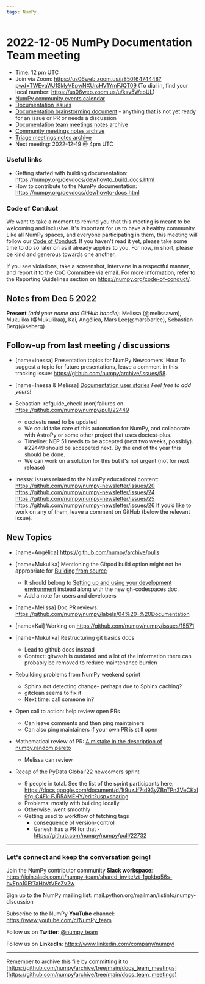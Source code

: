 ```yaml
---
tags: NumPy
---
```


# 2022-12-05 NumPy Documentation Team meeting

- Time: 12 pm UTC
- Join via Zoom: https://us06web.zoom.us/j/85016474448?pwd=TWEvaWJ1SklyVEpwNXUrcHV1YmFJQT09 (To dial in, find your local number: https://us06web.zoom.us/u/ksv5WeoUL)
- [NumPy community events calendar](https://scientific-python.org/calendars/)
- [Documentation issues](https://github.com/numpy/numpy/labels/04%20-%20Documentation)
- [Documentation brainstorming document](https://hackmd.io/RdtnQZpLRZqgNRe4gaJ0SA) - anything that is not yet ready for an issue or PR or needs a discussion
- [Documentation team meetings notes archive](https://github.com/numpy/archive/tree/main/docs_team_meetings)
- [Community meetings notes archive](https://github.com/numpy/archive/tree/main/community_meetings)
- [Triage meetings notes archive](https://github.com/numpy/archive/tree/master/triage_meetings)
- Next meeting: 2022-12-19 @ 4pm UTC

### Useful links

- Getting started with building documentation: https://numpy.org/devdocs/dev/howto_build_docs.html
- How to contribute to the NumPy documentation: https://numpy.org/devdocs/dev/howto-docs.html



### Code of Conduct

We want to take a moment to remind you that this meeting is meant to be welcoming and inclusive. It's important for us to have a healthy community. Like all NumPy spaces, and everyone participating in them, this meeting will follow our [Code of Conduct](https://numpy.org/code-of-conduct/). If you haven't read it yet, please take some time to do so later on as it already applies to you. For now, in short, please be kind and generous towards one another. 

If you see violations, take a screenshot, intervene in a respectful manner, and report it to the CoC Committee via email. For more information, refer to the Reporting Guidelines section on https://numpy.org/code-of-conduct/.

## Notes from Dec 5 2022

**Present** *(add your name and GitHub handle)*: Melissa (@melissawm), Mukulika (@Mukulikaa), Kai, Angélica, Mars Lee(@marsbarlee), Sebastian Berg(@seberg)


## Follow-up from last meeting / discussions

- [name=inessa] Presentation topics for NumPy Newcomers’ Hour 
To suggest a topic for future presentations, leave a comment in this tracking issue: https://github.com/numpy/archive/issues/58.

- [name=Inessa & Melissa] [Documentation user stories](https://github.com/numpy/numpy/issues/22089)
    *Feel free to add yours!*

- Sebastian: refguide_check (non)failures on https://github.com/numpy/numpy/pull/22449
    - doctests need to be updated
    - We could take care of this automation for NumPy, and collaborate with AstroPy or some other project that uses doctest-plus.
    - Timeline: NEP 51 needs to be accepted (next two weeks, possibly). #22449 should be accepeted next. By the end of the year this should be done.
    - We can work on a solution for this but it's not urgent (not for next release)

- Inessa: issues related to the NumPy educational content:
https://github.com/numpy/numpy-newsletter/issues/20
https://github.com/numpy/numpy-newsletter/issues/24
https://github.com/numpy/numpy-newsletter/issues/25
https://github.com/numpy/numpy-newsletter/issues/26
If you’d like to work on any of them, leave a comment on GitHub (below the relevant issue).



## New Topics

- [name=Angélica] https://github.com/numpy/archive/pulls

- [name=Mukulika] Mentioning the Gitpod build option might not be appropriate for [Building from source](https://numpy.org/devdocs/user/building.html#building-from-source) 
    - It should belong to [Setting up and using your development environment](https://numpy.org/devdocs/dev/development_environment.html) instead along with the new gh-codespaces doc.
    - Add a note for users and developers

- [name=Melissa] Doc PR reviews: https://github.com/numpy/numpy/labels/04%20-%20Documentation

- [name=Kai] Working on https://github.com/numpy/numpy/issues/15571

- [name=Mukulika] Restructuring git basics docs
    - Lead to github docs instead
    - Context: gitwash is outdated and a lot of the information there can probably be removed to reduce maintenance burden

- Rebuilding problems from NumPy weekend sprint
    - Sphinx not detecting change- perhaps due to Sphinx caching?
    - gitclean seems to fix it
    - Next time: call someone in?

- Open call to action: help review open PRs
    - Can leave comments and then ping maintainers
    - Can also ping maintainers if your own PR is still open

- Mathematical review of PR: [A mistake in the description of numpy.random.pareto](https://github.com/numpy/numpy/issues/22701)
    - Melissa can review

- Recap of the PyData Global'22 newcomers sprint
    - 9 people in total.
    See the list of the sprint participants here: https://docs.google.com/document/d/1t9uzJf7td93yZBnTPn3VeCKxl9fg-C4Fk-FJR5AMEHY/edit?usp=sharing
    - Problems: mostly with building locally
    - Otherwise, went smoothly
    - Getting used to workflow of fetching tags 
        - consequence of version-control
        - Ganesh has a PR for that - https://github.com/numpy/numpy/pull/22732

---

### Let's connect and keep the conversation going!
Join the NumPy contributor community **Slack workspace**: https://join.slack.com/t/numpy-team/shared_invite/zt-1gokbq56s-bvEpo10Ef7aHbVtVFeZv2w

Sign up to the NumPy **mailing list**: mail.python.org/mailman/listinfo/numpy-discussion

Subscribe to the NumPy **YouTube** channel: https://www.youtube.com/c/NumPy_team

Follow us on **Twitter**: [@numpy_team](https://twitter.com/numpy_team)

Follow us on **LinkedIn**: https://www.linkedin.com/company/numpy/

---
Remember to archive this file by committing it to 
[https://github.com/numpy/archive/tree/main/docs_team_meetings](https://github.com/numpy/archive/tree/main/docs_team_meetings)
